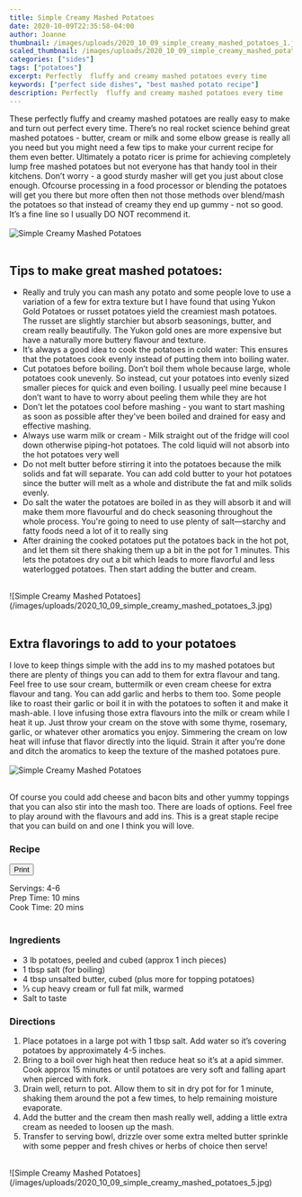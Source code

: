 ```yaml
---
title: Simple Creamy Mashed Potatoes
date: 2020-10-09T22:35:58-04:00
author: Joanne
thumbnail: /images/uploads/2020_10_09_simple_creamy_mashed_potatoes_1.jpg
scaled_thumbnail: /images/uploads/2020_10_09_simple_creamy_mashed_potatoes_0.jpg
categories: ["sides"]
tags: ["potatoes"]
excerpt: Perfectly  fluffy and creamy mashed potatoes every time
keywords: ["perfect side dishes", "best mashed potato recipe"]
description: Perfectly  fluffy and creamy mashed potatoes every time
---
```

<span class="blog-text">

These perfectly fluffy and creamy mashed potatoes are really easy to make and turn out perfect every time. There’s no real rocket science behind great mashed potatoes - butter, cream or milk and some elbow grease is really all you need but you might need a few tips to make your current recipe for them even better. Ultimately a potato ricer is prime for achieving completely lump free mashed potatoes but not everyone has that handy tool in their kitchens. Don’t worry - a good sturdy masher will get you just about close enough. Ofcourse processing in a food processor or blending the potatoes will get you there but more often then not those methods over blend/mash the potatoes so that instead of creamy they end up gummy - not so good. It’s a fine line so I usually DO NOT recommend it. 
</br>
</br>
![Simple Creamy Mashed Potatoes](/images/uploads/2020_10_09_simple_creamy_mashed_potatoes_2.jpg)
</br>
</br>

## Tips to make great mashed potatoes:

* Really and truly you can mash any potato and some people love to use a variation of a few for extra texture but I have found that using Yukon Gold Potatoes or russet potatoes yield the creamiest mash potatoes. The russet are slightly starchier but absorb seasonings, butter, and cream really beautifully. The Yukon gold ones are more expensive but have a naturally more buttery flavour and texture. 
* It’s always a good idea to cook the potatoes in cold water: This ensures that the potatoes cook evenly instead of putting them into boiling water. 
* Cut potatoes before boiling. Don’t boil them whole because large, whole potatoes cook unevenly. So instead, cut your potatoes into evenly sized smaller pieces for quick and even boiling. I usually peel mine because I don’t want to have to worry about peeling them while they are hot 
* Don’t let the potatoes cool before mashing - you want to start mashing as soon as possible after they've been boiled and drained for easy and effective mashing. 
* Always use warm milk or cream - Milk straight out of the fridge will cool down otherwise piping-hot potatoes. The cold liquid will not absorb into the hot potatoes very well
* Do not melt butter before stirring it into the potatoes because the milk solids and fat will separate. You can add cold butter to your hot potatoes since the butter will melt as a whole and distribute the fat and milk solids evenly.
* Do salt the water the potatoes are boiled in as they will absorb it and will make them more flavourful and do check seasoning throughout the whole process. You're going to need to use plenty of salt—starchy and fatty foods need a lot of it to really sing
* After draining the cooked potatoes put the potatoes back in the hot pot, and let them sit there shaking them up a bit in the pot for 1 minutes. This lets the potatoes dry out a bit which leads to more flavorful and less waterlogged potatoes. Then start adding the butter and cream.  

</br>
![Simple Creamy Mashed Potatoes](/images/uploads/2020_10_09_simple_creamy_mashed_potatoes_3.jpg)
</br>
</br>

## Extra flavorings to add to your potatoes
I love to keep things simple with the add ins to my mashed potatoes but there are plenty of things you can add to them for extra flavour and tang. Feel free to use sour cream, buttermilk or even cream cheese for extra flavour and tang. You can add garlic and herbs to them too. Some people like to roast their garlic or boil it in with the potatoes to soften it and make it mash-able. I love infusing those extra flavours into the milk or cream while I heat it up. Just throw your cream on the stove with some thyme, rosemary, garlic, or whatever other aromatics you enjoy. Simmering the cream on low heat will infuse that flavor directly into the liquid. Strain it after you’re done and ditch the aromatics to keep the texture of the mashed potatoes pure.
</br>
</br>
![Simple Creamy Mashed Potatoes](/images/uploads/2020_10_09_simple_creamy_mashed_potatoes_4.jpg)
</br>
</br>

Of course you could add cheese and bacon bits and other yummy toppings that you can also stir into the mash too. There are loads of options. Feel free to play around with the flavours and add ins. This is a great staple recipe that you can build on and one I think you will love. 
</br>
<!--</br>
{{< youtube 2U5KL1buARQ >}}
</br>
</br>-->
</span>

### Recipe
<div print_button><form>
<input type="button" value="Print" class="btn__print" onClick="window.print()">
</form></div>

<div>Servings: <span itemprop="recipeYield">4-6</div>
<div>Prep Time: <meta itemprop="prepTime" content="PT10M">10 mins</div>
<div>Cook Time: <meta itemprop="cookTime" content="PT20M">20 mins</div>
</br>

### Ingredients

* <span itemprop="recipeIngredient">3 lb potatoes, peeled and cubed (approx 1 inch  pieces) </span>
* <span itemprop="recipeIngredient">1 tbsp salt (for boiling) </span>
* <span itemprop="recipeIngredient">4 tbsp unsalted butter, cubed (plus more for topping potatoes)</span>
* <span itemprop="recipeIngredient">&frac13; cup heavy cream or full fat milk, warmed</span>
* <span itemprop="recipeIngredient">Salt to taste </span>

### Directions

1. Place potatoes in a large pot with 1 tbsp salt. Add water so it’s covering potatoes by approximately 4-5 inches. 
1. Bring to a boil over high heat then reduce heat so it’s at a apid simmer. Cook approx 15 minutes or until potatoes are very soft and falling apart when pierced with fork. 
1. Drain well, return to pot. Allow them to sit in dry pot for for 1 minute, shaking them around the pot a few times, to help remaining moisture evaporate. 
1. Add the butter and the cream then mash really well, adding a little extra cream as needed to loosen up the mash. 
1. Transfer to serving bowl, drizzle over some extra melted butter sprinkle with some pepper and fresh chives or herbs of choice then serve!

</br>
![Simple Creamy Mashed Potatoes](/images/uploads/2020_10_09_simple_creamy_mashed_potatoes_5.jpg)